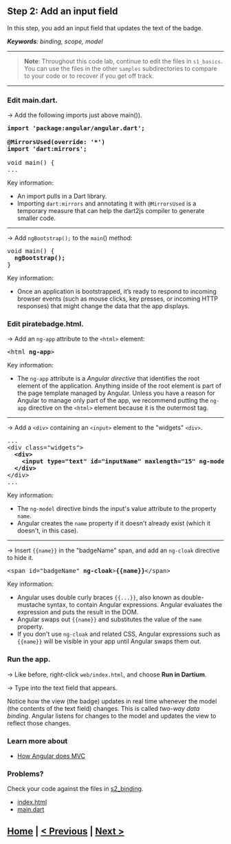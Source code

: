 ## Step 2: Add an input field

In this step, you add an input field
that updates the text of the badge.

_**Keywords**: binding, scope, model_

-----------------------------
> **Note**: Throughout this code lab, continue to edit the files in `s1_basics`.
You can use the files in the other `samples` subdirectories to compare to your code
or to recover if you get off track.

-----------------------------

### Edit main.dart.

&rarr; Add the following imports just above main()).

<pre>
<b>import 'package:angular/angular.dart';

@MirrorsUsed(override: '*')
import 'dart:mirrors';</b>

void main() {
...
</pre>

Key information:

* An import pulls in a Dart library.
* Importing `dart:mirrors` and annotating it with `@MirrorsUsed` is a temporary
  measure that can help the dart2js compiler to generate smaller code.

---

&rarr; Add `ngBootstrap();` to the `main`() method:

<pre>
void main() {
<b>  ngBootstrap();</b>
}
</pre>

Key information:
* Once an application is bootstrapped, it’s ready to respond to incoming browser events
  (such as mouse clicks, key presses, or incoming HTTP responses)
  that might change the data that the app displays.


### Edit piratebadge.html.

&rarr; Add an `ng-app` attribute to the `<html>` element:

<pre>
&lt;html <b>ng-app</b>>
</pre>

Key information:

* The `ng-app` attribute is a _Angular directive_
  that identifies the root element of the application.
  Anything inside of the root element is part of the page template managed by Angular.
  Unless you have a reason for Angular to manage only part of the app,
  we recommend putting the `ng-app` directive on the `<html>` element because it is the outermost tag.

---

&rarr; Add a `<div>` containing an `<input>` element to the "widgets" `<div>`.

<pre>
...
&lt;div class="widgets">
<b>  &lt;div>
    &lt;input type="text" id="inputName" maxlength="15" ng-model="name">
  &lt;/div></b>
&lt;/div>
...
</pre>

Key information:
* The `ng-model` directive binds the input's value attribute to the property `name`.
* Angular creates the `name` property if it doesn't already exist (which it doesn't, in this case).

---

&rarr; Insert `{{name}}` in the "badgeName" span, and add an `ng-cloak` directive to hide it.

<pre>
&lt;span id="badgeName" <b>ng-cloak</b>><b>{{name}}</b>&lt;/span>
</pre>

Key information:
* Angular uses double curly braces  `{{...}}`, also known as double-mustache syntax,
  to contain Angular expressions. 
  Angular evaluates the expression and puts the result in the DOM.
* Angular swaps out `{{name}}` and substitutes the value of the `name` property.
* If you don't use `ng-cloak` and related CSS,
  Angular expressions such as `{{name}}` will be visible in your app until Angular swaps them out.

### Run the app.

&rarr; Like before, right-click `web/index.html`, and choose **Run in Dartium**.

&rarr; Type into the text field that appears.

Notice how the view (the badge) updates in real time whenever
the model (the contents of the text field) changes.
This is called _two-way data binding_.
Angular listens for changes to the model and updates the view to reflect those changes.

### Learn more about
 - [How Angular does MVC](https://github.com/angular/angular.dart.tutorial/wiki/Creating-your-first-Angular-app#how-angular-does-mvc)

### Problems?
Check your code against the files in [s2_binding](../s2_binding).
- [index.html](../s2_binding/index.html)
- [main.dart](../s2_binding/main.dart)

## [Home](../README.md#code-lab-angulardart) | [< Previous](step-1.md#step-1-run-the-app-and-view-its-code) | [Next >](step-3.md#step-3-add-a-button-and-controller)
